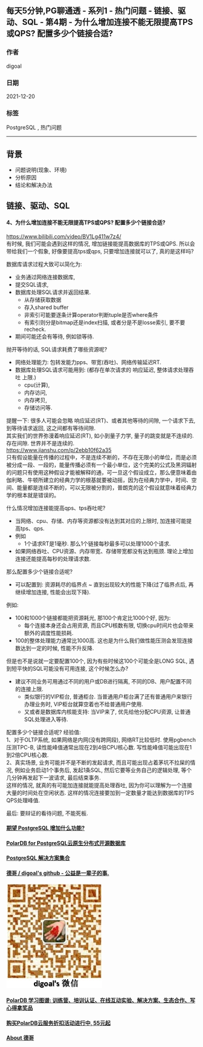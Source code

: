 ## 每天5分钟,PG聊通透 - 系列1 - 热门问题 - 链接、驱动、SQL - 第4期 - 为什么增加连接不能无限提高TPS或QPS? 配置多少个链接合适? 
                              
### 作者                              
digoal                              
                              
### 日期                              
2021-12-20                            
                              
### 标签                           
PostgreSQL , 热门问题           
                            
----                            
                            
## 背景         
- 问题说明(现象、环境)  
- 分析原因  
- 结论和解决办法  
      
## 链接、驱动、SQL       
      
#### 4、为什么增加连接不能无限提高TPS或QPS? 配置多少个链接合适?     
https://www.bilibili.com/video/BV1Lg411w7z4/   
有时候, 我们可能会遇到这样的情况, 增加链接能提高数据库的TPS或QPS. 所以会带给我们一个假象, 好像要提高tps或qps, 只要增加连接就可以了, 真的是这样吗?             
   
数据库请求过程大致可以简化为:     
- 业务通过网络连接数据库,    
- 提交SQL请求,    
- 数据库处理SQL请求并返回结果.        
    - 从存储获取数据   
    - 存入shared buffer   
    - 非索引可能要逐条计算operator判断tuple是否where条件   
    - 有索引则分是bitmap还是index扫描, 或者分是不是losse索引, 要不要recheck.    
- 期间可能还会有等待, 例如锁等待.      
   
抛开等待的话, SQL请求耗费了哪些资源呢?      
- 网络处理能力: 包转发能力pps、带宽(吞吐)、网络传输延迟RT.     
- 数据库处理SQL请求可能用到:   (都存在单次请求的  响应延迟,  整体请求处理吞吐 上限.)     
    - cpu(计算),     
    - 内存访问,     
    - 内存拷贝,     
    - 存储访问等.      
   
提醒一下: 很多人可能会忽略 响应延迟(RT)、或者其他等待的间隙, 一个请求下去, 到等待请求返回, 这之间都有等待间隙.     
其实我们的世界弥漫着响应延迟(RT), 如小到量子力学, 量子的跳变就是不连续的.  存在间隙.  世界并不是连续的.      
https://www.jianshu.com/p/2ebb10f62a35     
只有假设能量在传播的过程中，不是连续不断的，不存在无限小的单位，而是必须被分成一段、一段的，能量传播必须有一个最小单位，这个完美的公式及黑洞辐射的问题只有使用这种假设才能被解释的通，可一旦这个假设成立，那么便意味着由伽利略、牛顿所建立的经典力学的根基就要被动摇，因为在经典力学中，时间、空间、能量都是连续不断的，可以无限被分割的，普朗克的这个假设就意味着经典力学的根本就是错误的。   
   
什么情况增加连接能提高qps、tps吞吐呢?      
- 当网络、cpu、存储、内存等资源都没有达到其对应的上限时, 加连接可能提高tps、qps.       
- 例如   
    - 1个请求RT是1毫秒. 那么1个链接每秒最多可以处理1000个请求.      
- 如果网络吞吐、CPU资源、内存带宽、存储带宽都没有达到瓶颈.   理论上增加连接还能提高每秒的处理请求数.      
   
那么配置多少个链接合适呢?     
- 可以配置到: 资源耗尽的临界点 ~ 直到出现较大的性能下降(过了临界点后, 再继续增加连接, 性能会出现下降).     
   
例如:    
- 100和1000个链接都能把资源耗光, 那100个肯定比1000个好, 因为:    
    - 每个连接本身还会占用资源, 而且CPU核数有限, 切换cpu时间片也会带来额外的调度性能损耗.    
- 100的整体处理能力通常比1000高.  这也是为什么我们做性能压测会发现连接数达到一定的时候, 性能不升反降.       
   
但是也不是说就一定要配置100个, 因为有些时候这100个可能全是LONG SQL, 遇到短平快的SQL可能没有可用连接, 这个时候怎么办?   
- 建议不同业务可用通过不同的用户或DB进行隔离, 不同的DB、用户配置不同的连接上限.      
    - 类似银行的VIP柜台, 普通柜台.  当普通用户柜台满了还有普通用户来银行办理业务时, VIP柜台就算空着也不给普通用户使用.      
    - 又或者是数据库内核能支持: 当VIP来了, 优先给他分配CPU资源, 让普通SQL处理进入等待.     
   
配置多少个链接合适呢?  经验值:    
1、对于OLTP系统, 如果网络是内网(没有跨网段), 网络RT比较低时.  使用pgbench压测TPC-B, 读性能峰值通常出现在2到4倍CPU核心数. 写性能峰值可能出现在1到2倍CPU核心数.      
2、真实场景, 业务可能并不是不断的发起请求, 而且可能出现占着茅坑不拉屎的情况, 例如业务启动1个事务后, 发起1条SQL, 然后它要等业务自己的逻辑处理, 等个几分钟再发起下一波请求, 最后结束事务.     
这样的情况, 就真的有可能加连接就能提高处理吞吐, 因为你可以理解为一个连接大量的时间处在空闲状态.  这样的情况连接要加到一定数量才能达到数据库的TPS QPS处理峰值.      
   
最后: 要辩证的看待问题, 不能死板.      
   
    
  
  
#### [期望 PostgreSQL 增加什么功能?](https://github.com/digoal/blog/issues/76 "269ac3d1c492e938c0191101c7238216")
  
  
#### [PolarDB for PostgreSQL云原生分布式开源数据库](https://github.com/ApsaraDB/PolarDB-for-PostgreSQL "57258f76c37864c6e6d23383d05714ea")
  
  
#### [PostgreSQL 解决方案集合](https://yq.aliyun.com/topic/118 "40cff096e9ed7122c512b35d8561d9c8")
  
  
#### [德哥 / digoal's github - 公益是一辈子的事.](https://github.com/digoal/blog/blob/master/README.md "22709685feb7cab07d30f30387f0a9ae")
  
  
![digoal's wechat](../pic/digoal_weixin.jpg "f7ad92eeba24523fd47a6e1a0e691b59")
  
  
#### [PolarDB 学习图谱: 训练营、培训认证、在线互动实验、解决方案、生态合作、写心得拿奖品](https://www.aliyun.com/database/openpolardb/activity "8642f60e04ed0c814bf9cb9677976bd4")
  
  
#### [购买PolarDB云服务折扣活动进行中, 55元起](https://www.aliyun.com/activity/new/polardb-yunparter?userCode=bsb3t4al "e0495c413bedacabb75ff1e880be465a")
  
  
#### [About 德哥](https://github.com/digoal/blog/blob/master/me/readme.md "a37735981e7704886ffd590565582dd0")
  

